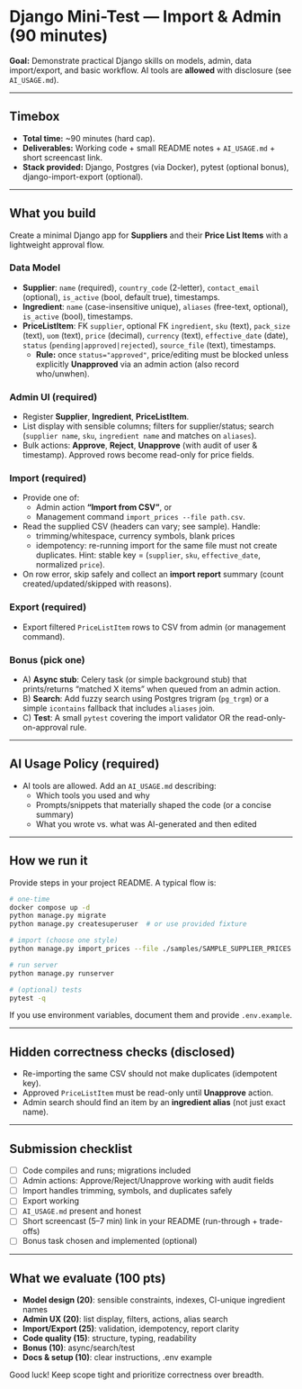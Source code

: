 # Django Mini-Test — Import & Admin (90 minutes)

**Goal:** Demonstrate practical Django skills on models, admin, data import/export, and basic workflow. AI tools are **allowed** with disclosure (see `AI_USAGE.md`).

---

## Timebox

- **Total time:** ~90 minutes (hard cap).
- **Deliverables:** Working code + small README notes + `AI_USAGE.md` + short screencast link.
- **Stack provided:** Django, Postgres (via Docker), pytest (optional bonus), django-import-export (optional).

---

## What you build

Create a minimal Django app for **Suppliers** and their **Price List Items** with a lightweight approval flow.

### Data Model
- **Supplier**: `name` (required), `country_code` (2-letter), `contact_email` (optional), `is_active` (bool, default true), timestamps.
- **Ingredient**: `name` (case-insensitive unique), `aliases` (free-text, optional), `is_active` (bool), timestamps.
- **PriceListItem**: FK `supplier`, optional FK `ingredient`, `sku` (text), `pack_size` (text), `uom` (text), `price` (decimal), `currency` (text), `effective_date` (date), `status` (`pending|approved|rejected`), `source_file` (text), timestamps.
  - **Rule:** once `status="approved"`, price/editing must be blocked unless explicitly **Unapproved** via an admin action (also record who/unwhen).

### Admin UI (required)
- Register **Supplier**, **Ingredient**, **PriceListItem**.
- List display with sensible columns; filters for supplier/status; search (`supplier name`, `sku`, `ingredient name` and matches on `aliases`).
- Bulk actions: **Approve**, **Reject**, **Unapprove** (with audit of user & timestamp). Approved rows become read-only for price fields.

### Import (required)
- Provide one of:
  - Admin action **“Import from CSV”**, or
  - Management command `import_prices --file path.csv`.
- Read the supplied CSV (headers can vary; see sample). Handle:
  - trimming/whitespace, currency symbols, blank prices
  - idempotency: re-running import for the same file must not create duplicates. Hint: stable key = (`supplier`, `sku`, `effective_date`, normalized `price`).
- On row error, skip safely and collect an **import report** summary (count created/updated/skipped with reasons).

### Export (required)
- Export filtered `PriceListItem` rows to CSV from admin (or management command).

### Bonus (pick **one**)
- A) **Async stub**: Celery task (or simple background stub) that prints/returns “matched X items” when queued from an admin action.
- B) **Search**: Add fuzzy search using Postgres trigram (`pg_trgm`) or a simple `icontains` fallback that includes `aliases` join.
- C) **Test**: A small `pytest` covering the import validator OR the read-only-on-approval rule.

---

## AI Usage Policy (required)

- AI tools are allowed. Add an `AI_USAGE.md` describing:
  - Which tools you used and why
  - Prompts/snippets that materially shaped the code (or a concise summary)
  - What you wrote vs. what was AI-generated and then edited

---

## How we run it

Provide steps in your project README. A typical flow is:

```bash
# one-time
docker compose up -d
python manage.py migrate
python manage.py createsuperuser  # or use provided fixture

# import (choose one style)
python manage.py import_prices --file ./samples/SAMPLE_SUPPLIER_PRICES.csv

# run server
python manage.py runserver

# (optional) tests
pytest -q
```

If you use environment variables, document them and provide `.env.example`.

---

## Hidden correctness checks (disclosed)

- Re-importing the same CSV should not make duplicates (idempotent key).
- Approved `PriceListItem` must be read-only until **Unapprove** action.
- Admin search should find an item by an **ingredient alias** (not just exact name).

---

## Submission checklist

- [ ] Code compiles and runs; migrations included
- [ ] Admin actions: Approve/Reject/Unapprove working with audit fields
- [ ] Import handles trimming, symbols, and duplicates safely
- [ ] Export working
- [ ] `AI_USAGE.md` present and honest
- [ ] Short screencast (5–7 min) link in your README (run-through + trade-offs)
- [ ] Bonus task chosen and implemented (optional)

---

## What we evaluate (100 pts)

- **Model design (20)**: sensible constraints, indexes, CI-unique ingredient names
- **Admin UX (20)**: list display, filters, actions, alias search
- **Import/Export (25)**: validation, idempotency, report clarity
- **Code quality (15)**: structure, typing, readability
- **Bonus (10)**: async/search/test
- **Docs & setup (10)**: clear instructions, .env example

Good luck! Keep scope tight and prioritize correctness over breadth.
